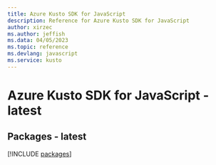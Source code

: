 ```yaml
---
title: Azure Kusto SDK for JavaScript
description: Reference for Azure Kusto SDK for JavaScript
author: xirzec
ms.author: jeffish
ms.data: 04/05/2023
ms.topic: reference
ms.devlang: javascript
ms.service: kusto
---
```

# Azure Kusto SDK for JavaScript - latest
## Packages - latest
[!INCLUDE [packages](kusto-index.md)]